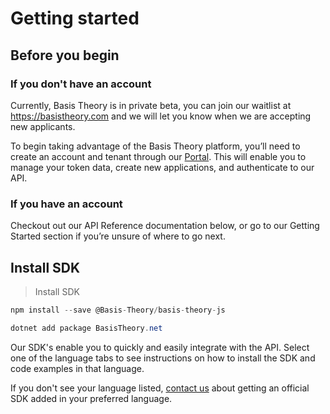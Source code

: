 # Getting started
## Before you begin
### If you don't have an account

Currently, Basis Theory is in private beta, you can join our waitlist at https://basistheory.com and we will let you know when we are accepting new applicants.

To begin taking advantage of the Basis Theory platform, you’ll need to create an account and tenant through our [Portal](https://portal.basistheory.com). This will enable you to manage your token data, create new applications, and authenticate to our API.

### If you have an account

Checkout out our API Reference documentation below, or go to our Getting Started section if you’re unsure of where to go next.

## Install SDK

> Install SDK

```javascript
npm install --save @Basis-Theory/basis-theory-js
```

```csharp
dotnet add package BasisTheory.net 
```

Our SDK's enable you to quickly and easily integrate with the API. Select one of the language tabs to see instructions on how to install the SDK and code examples in that language.

If you don't see your language listed, <a href="mailto:support@basistheory.com?subject=API SDK Language Support">contact us</a> about getting an official SDK added in your preferred language.
